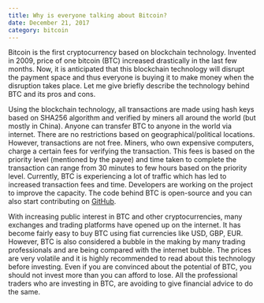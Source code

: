 ```yaml
---
title: Why is everyone talking about Bitcoin?
date: December 21, 2017
category: bitcoin
---
```


Bitcoin is the first cryptocurrency based on blockchain technology. Invented in 2009, price of one bitcoin (BTC) increased drastically in the last few months. Now, it is anticipated that this blockchain technology will disrupt the payment space and thus everyone is buying it to make money when the disruption takes place. Let me give briefly describe the technology behind BTC and its pros and cons.

Using the blockchain technology, all transactions are made using hash keys based on SHA256 algorithm and verified by miners all around the world (but mostly in China). Anyone can transfer BTC to anyone in the world via internet. There are no restrictions based on geographical/political locations. However, transactions are not free. Miners, who own expensive computers, charge a certain fees for verifying the transaction. This fees is based on the priority level (mentioned by the payee) and time taken to complete the transaction can range from 30 minutes to few hours based on the priority level. Currently, BTC is experiencing a lot of traffic which has led to increased transaction fees and time. Developers are working on the project to improve the capacity. The code behind BTC is open-source and you can also start contributing on [GitHub](https://github.com/bitcoin/bitcoin).

With increasing public interest in BTC and other cryptocurrencies, many exchanges and trading platforms have opened up on the internet. It has become fairly easy to buy BTC using fiat currencies like USD, GBP, EUR. However, BTC is also considered a bubble in the making by many trading professionals and are being compared with the internet bubble. The prices are very volatile and it is highly recommended to read about this technology before investing. Even if you are convinced about the potential of BTC, you should not invest more than you can afford to lose. All the professional traders who are investing in BTC, are avoiding to give financial advice to do the same.
